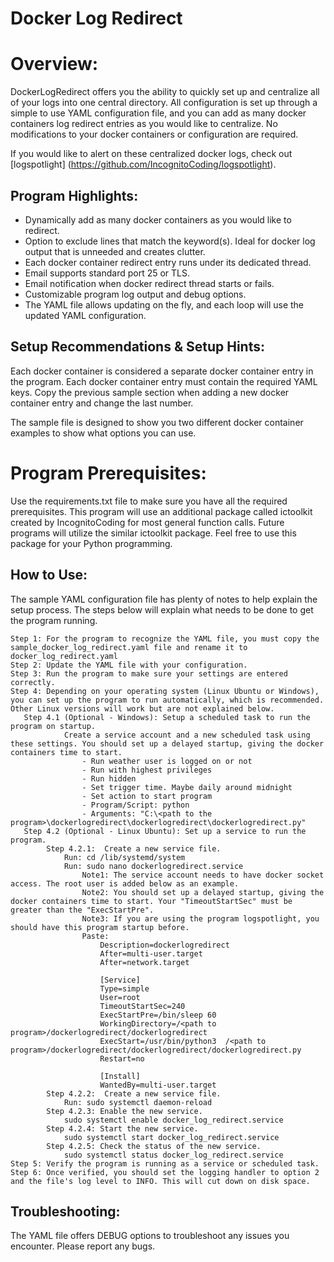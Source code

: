 # Docker Log Redirect
 
# Overview:
DockerLogRedirect offers you the ability to quickly set up and centralize all of your logs into one central directory. All configuration is set up through a simple to use YAML configuration file, and you can add as many docker containers log redirect entries as you would like to centralize. No modifications to your docker containers or configuration are required.

If you would like to alert on these centralized docker logs, check out [logspotlight] (https://github.com/IncognitoCoding/logspotlight). 

## Program Highlights:
* Dynamically add as many docker containers as you would like to redirect.
* Option to exclude lines that match the keyword(s). Ideal for docker log output that is unneeded and creates clutter.
* Each docker container redirect entry runs under its dedicated thread.
* Email supports standard port 25 or TLS.
* Email notification when docker redirect thread starts or fails.
* Customizable program log output and debug options.
* The YAML file allows updating on the fly, and each loop will use the updated YAML configuration.

## Setup Recommendations & Setup Hints:
Each docker container is considered a separate docker container entry in the program. Each docker container entry must contain the required YAML keys. Copy the previous sample section when adding a new docker container entry and change the last number.

The sample file is designed to show you two different docker container examples to show what options you can use.

# Program Prerequisites:
Use the requirements.txt file to make sure you have all the required prerequisites. This program will use an additional package called ictoolkit created by IncognitoCoding for most general function calls. Future programs will utilize the similar ictoolkit package. Feel free to use this package for your Python programming.

## How to Use:
The sample YAML configuration file has plenty of notes to help explain the setup process. The steps below will explain what needs to be done to get the program running.

    Step 1: For the program to recognize the YAML file, you must copy the sample_docker_log_redirect.yaml file and rename it to docker_log_redirect.yaml 
    Step 2: Update the YAML file with your configuration.
    Step 3: Run the program to make sure your settings are entered correctly. 
    Step 4: Depending on your operating system (Linux Ubuntu or Windows), you can set up the program to run automatically, which is recommended. Other Linux versions will work but are not explained below. 
       Step 4.1 (Optional - Windows): Setup a scheduled task to run the program on startup.
                Create a service account and a new scheduled task using these settings. You should set up a delayed startup, giving the docker containers time to start.
                    - Run weather user is logged on or not
                    - Run with highest privileges
                    - Run hidden
                    - Set trigger time. Maybe daily around midnight
                    - Set action to start program
                    - Program/Script: python
                    - Arguments: "C:\<path to the program>\dockerlogredirect\dockerlogredirect\dockerlogredirect.py"
       Step 4.2 (Optional - Linux Ubuntu): Set up a service to run the program.
            Step 4.2.1:  Create a new service file.
                Run: cd /lib/systemd/system
                Run: sudo nano dockerlogredirect.service
                    Note1: The service account needs to have docker socket access. The root user is added below as an example.
                    Note2: You should set up a delayed startup, giving the docker containers time to start. Your "TimeoutStartSec" must be greater than the "ExecStartPre".
                    Note3: If you are using the program logspotlight, you should have this program startup before.
                    Paste:
                        Description=dockerlogredirect
                        After=multi-user.target
                        After=network.target

                        [Service]
                        Type=simple
                        User=root
                        TimeoutStartSec=240
                        ExecStartPre=/bin/sleep 60
                        WorkingDirectory=/<path to program>/dockerlogredirect/dockerlogredirect
                        ExecStart=/usr/bin/python3  /<path to program>/dockerlogredirect/dockerlogredirect/dockerlogredirect.py                                                         
                        Restart=no

                        [Install]
                        WantedBy=multi-user.target
            Step 4.2.2:  Create a new service file.
                Run: sudo systemctl daemon-reload
            Step 4.2.3: Enable the new service.
                sudo systemctl enable docker_log_redirect.service
            Step 4.2.4: Start the new service.
                sudo systemctl start docker_log_redirect.service
            Step 4.2.5: Check the status of the new service.
                sudo systemctl status docker_log_redirect.service
    Step 5: Verify the program is running as a service or scheduled task. 
    Step 6: Once verified, you should set the logging handler to option 2 and the file's log level to INFO. This will cut down on disk space.
## Troubleshooting:
The YAML file offers DEBUG options to troubleshoot any issues you encounter. Please report any bugs.
